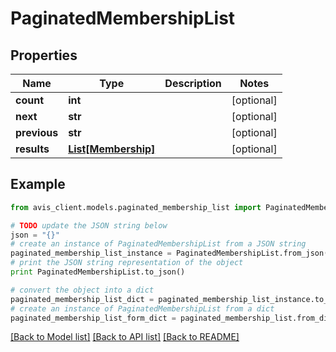 # PaginatedMembershipList


## Properties

Name | Type | Description | Notes
------------ | ------------- | ------------- | -------------
**count** | **int** |  | [optional] 
**next** | **str** |  | [optional] 
**previous** | **str** |  | [optional] 
**results** | [**List[Membership]**](Membership.md) |  | [optional] 

## Example

```python
from avis_client.models.paginated_membership_list import PaginatedMembershipList

# TODO update the JSON string below
json = "{}"
# create an instance of PaginatedMembershipList from a JSON string
paginated_membership_list_instance = PaginatedMembershipList.from_json(json)
# print the JSON string representation of the object
print PaginatedMembershipList.to_json()

# convert the object into a dict
paginated_membership_list_dict = paginated_membership_list_instance.to_dict()
# create an instance of PaginatedMembershipList from a dict
paginated_membership_list_form_dict = paginated_membership_list.from_dict(paginated_membership_list_dict)
```
[[Back to Model list]](../README.md#documentation-for-models) [[Back to API list]](../README.md#documentation-for-api-endpoints) [[Back to README]](../README.md)



